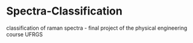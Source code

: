 # Spectra-Classification
classification of raman spectra - final project of the physical engineering course UFRGS
